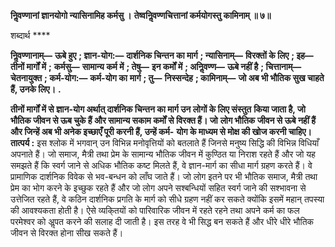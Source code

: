 **निॢवण्णानां ज्ञानयोगो न्यासिनामिह कर्मसु ।** **तेष्वनिॢवण्णचित्तानां कर्मयोगस्तु कामिनाम् ॥ ७॥** 

शब्दार्थ **** 

**निॢवण्णानाम्—** **ऊबे हुए** **; ज्ञान-योग:—** **दार्शनिक चिन्तन का मार्ग** **; न्यासिनाम्—** **विरक्तों के लिए** **; इह—** **तीनों मार्गों में** **;** **कर्मसु—** **सामान्य कर्म में** **; तेषु—** **इन कर्मों में** **; अनिॢवण्ण—** **ऊबे नहीं है** **; चित्तानाम्—** **चेतनायुक्त** **; कर्म-योग:—** **कर्म-योग का** **मार्ग** **; तु—** **निस्सन्देह** **; कामिनाम्—** **जो अब भी भौतिक सुख चाहते हैं, उनके लिए।** **.** 

**तीनों मार्गों में से ज्ञान-योग अर्थात् दार्शनिक चिन्तन का मार्ग उन लोगों के लिए संस्तुत** **किया जाता है, जो भौतिक जीवन से ऊब चुके हैं और सामान्य सकाम कर्मों से विरक्त हैं। जो** **लोग भौतिक जीवन से ऊबे नहीं हैं और जिन्हें अब भी अनेक इच्छाएँ पूरी करनी हैं, उन्हें कर्म-** **योग के माध्यम से मोक्ष की खोज करनी चाहिए।** **तात्पर्य :** इस श्लोक में भगवान् उन विभिन्न मनोवृत्तियों को बतलाते हैं जिनसे मनुष्य सिद्धि की विभिन्न विधियाँ अपनाते हैं। जो समाज, मैत्री तथा प्रेम के सामान्य भौतिक जीवन में कुण्ठित या निराश रहते हैं और जो यह समझते हैं कि स्वर्ग जाने से अधिक भौतिक कष्ट मिलते हैं, वे ज्ञान-मार्ग का सीधा मार्ग ग्रहण करते हैं। वे प्रामाणिक दार्शनिक विवेक से भव-बन्धन को लाँघ जाते हैं। जो लोग इतने पर भी भौतिक समाज, मैत्री तथा प्रेम का भोग करने के इच्छुक रहते हैं और जो लोग अपने सश्बन्धियों सहित स्वर्ग जाने की सश्भावना से उत्तेजित रहते हैं, वे कठिन दार्शनिक प्रगति के मार्ग को सीधे ग्रहण नहीं कर सकते क्योंकि इसमें महान् तपस्या की आवश्यकता होती है। ऐसे व्यकि्तयों को पारिवारिक जीवन में रहते रहने तथा अपने कर्म का फल परमेश्वर को अॢपत करने की सलाह दी जाती है। इस तरह वे भी सिद्ध बन सकते हैं और धीरे धीरे भौतिक जीवन से विरक्त होना सीख सकते हैं।  